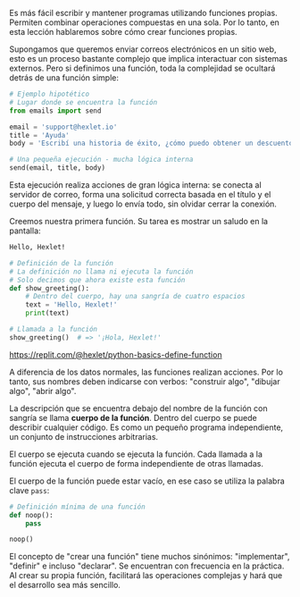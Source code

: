 
Es más fácil escribir y mantener programas utilizando funciones propias. Permiten combinar operaciones compuestas en una sola. Por lo tanto, en esta lección hablaremos sobre cómo crear funciones propias.

Supongamos que queremos enviar correos electrónicos en un sitio web, esto es un proceso bastante complejo que implica interactuar con sistemas externos. Pero si definimos una función, toda la complejidad se ocultará detrás de una función simple:

```python
# Ejemplo hipotético
# Lugar donde se encuentra la función
from emails import send

email = 'support@hexlet.io'
title = 'Ayuda'
body = 'Escribí una historia de éxito, ¿cómo puedo obtener un descuento?'

# Una pequeña ejecución - mucha lógica interna
send(email, title, body)
```

Esta ejecución realiza acciones de gran lógica interna: se conecta al servidor de correo, forma una solicitud correcta basada en el título y el cuerpo del mensaje, y luego lo envía todo, sin olvidar cerrar la conexión.

Creemos nuestra primera función. Su tarea es mostrar un saludo en la pantalla:

```bash
Hello, Hexlet!
```

```python
# Definición de la función
# La definición no llama ni ejecuta la función
# Solo decimos que ahora existe esta función
def show_greeting():
    # Dentro del cuerpo, hay una sangría de cuatro espacios
    text = 'Hello, Hexlet!'
    print(text)

# Llamada a la función
show_greeting()  # => '¡Hola, Hexlet!'
```

https://replit.com/@hexlet/python-basics-define-function

A diferencia de los datos normales, las funciones realizan acciones. Por lo tanto, sus nombres deben indicarse con verbos: "construir algo", "dibujar algo", "abrir algo".

La descripción que se encuentra debajo del nombre de la función con sangría se llama **cuerpo de la función**. Dentro del cuerpo se puede describir cualquier código. Es como un pequeño programa independiente, un conjunto de instrucciones arbitrarias.

El cuerpo se ejecuta cuando se ejecuta la función. Cada llamada a la función ejecuta el cuerpo de forma independiente de otras llamadas.

El cuerpo de la función puede estar vacío, en ese caso se utiliza la palabra clave `pass`:

```python
# Definición mínima de una función
def noop():
    pass

noop()
```

El concepto de "crear una función" tiene muchos sinónimos: "implementar", "definir" e incluso "declarar". Se encuentran con frecuencia en la práctica. Al crear su propia función, facilitará las operaciones complejas y hará que el desarrollo sea más sencillo.
